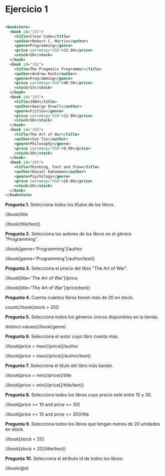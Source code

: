 # Ejercicio 1

```xml

<bookstore>
  <book id="101">
    <title>Clean Code</title>
    <author>Robert C. Martin</author>
    <genre>Programming</genre>
    <price currency="USD">32.99</price>
    <stock>20</stock>
  </book>
  <book id="102">
    <title>The Pragmatic Programmer</title>
    <author>Andrew Hunt</author>
    <genre>Programming</genre>
    <price currency="USD">40.50</price>
    <stock>15</stock>
  </book>
  <book id="103">
    <title>1984</title>
    <author>George Orwell</author>
    <genre>Fiction</genre>
    <price currency="USD">12.99</price>
    <stock>50</stock>
  </book>
  <book id="104">
    <title>The Art of War</title>
    <author>Sun Tzu</author>
    <genre>Philosophy</genre>
    <price currency="USD">9.99</price>
    <stock>30</stock>
  </book>
  <book id="105">
    <title>Thinking, Fast and Slow</title>
    <author>Daniel Kahneman</author>
    <genre>Psychology</genre>
    <price currency="USD">20.00</price>
    <stock>10</stock>
  </book>
</bookstore>
```

__Pregunta 1.__ Selecciona todos los títulos de los libros.

//book/title

//book/title/text()

__Pregunta 2.__ Selecciona los autores de los libros en el género "Programming".

//book[genre='Programming']/author

//book[genre='Programming']/author/text()

__Pregunta 3.__ Selecciona el precio del libro "The Art of War".

//book[title='The Art of War']/price

//book[title='The Art of War']/price/text()

__Pregunta 4.__ Cuenta cuántos libros tienen más de 20 en stock.

count(//book[stock > 20])

__Pregunta 5.__ Selecciona todos los géneros únicos disponibles en la tienda.

distinct-values(//book/genre)

__Pregunta 6.__ Selecciona el autor cuyo libro cuesta más.

//book[price = max(//price)]/author

//book[price = max(//price)]/author/text()

__Pregunta 7.__ Selecciona el título del libro más barato.

//book[price = min(//price)]/title

//book[price = min(//price)]/title/text()

__Pregunta 8.__ Selecciona todos los libros cuyo precio esté entre 10 y 30.

//book[price >= 10 and price <= 30]

//book[price >= 10 and price <= 30]/title

__Pregunta 9.__ Selecciona todos los libros que tengan menos de 20 unidades en stock.

//book[stock < 20]

//book[stock < 20]/title/text()

__Pregunta 10.__ Selecciona el atributo id de todos los libros.

//book/@id
